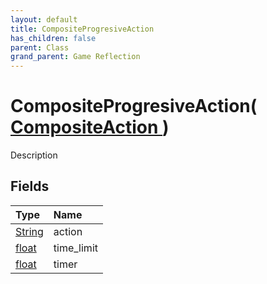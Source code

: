 ```yaml
---
layout: default
title: CompositeProgresiveAction
has_children: false
parent: Class
grand_parent: Game Reflection
---
```

# CompositeProgresiveAction( [ CompositeAction ](/riftbreaker-wiki/docs/game-reflection/classes/composite_action/) )
Description 

## Fields

| Type | Name |
|:----------|:--------------|
| [String](/riftbreaker-wiki/docs/game-reflection/components/string/) | action |
| [float](/riftbreaker-wiki/docs/game-reflection/components/float/) | time_limit |
| [float](/riftbreaker-wiki/docs/game-reflection/components/float/) | timer |

